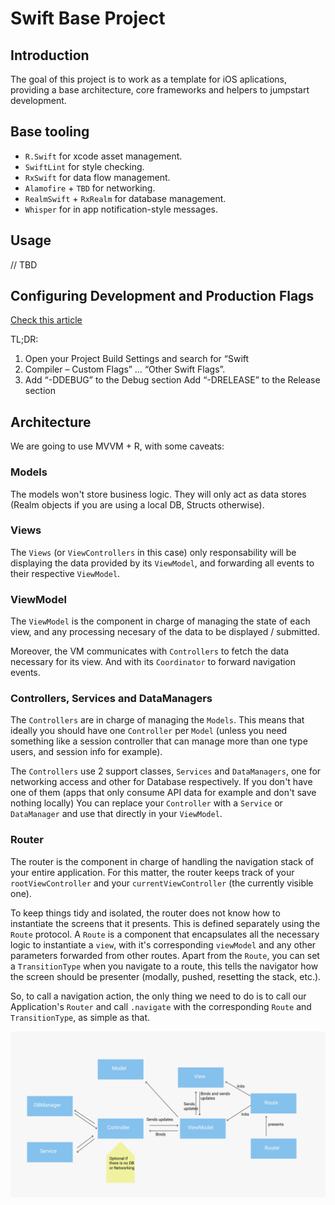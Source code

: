 Swift Base Project
============================================

## Introduction

The goal of this project is to work as a template for iOS aplications, providing a base architecture, core frameworks and helpers to jumpstart development.

## Base tooling

- `R.Swift` for xcode asset management.
- `SwiftLint` for style checking.
- `RxSwift` for data flow management.
- `Alamofire` + `TBD` for networking.
- `RealmSwift` + `RxRealm` for database management.
- `Whisper` for in app notification-style messages.

## Usage

// TBD

## Configuring Development and Production Flags

[Check this article](https://kitefaster.com/2016/01/23/how-to-specify-debug-and-release-flags-in-xcode-with-swift/)

TL;DR:
1. Open your Project Build Settings and search for “Swift
2. Compiler – Custom Flags” … “Other Swift Flags”.
3. Add “-DDEBUG” to the Debug section
Add “-DRELEASE” to the Release section

## Architecture

We are going to use MVVM + R, with some caveats:

### Models
The models won't store business logic. They will only act as data stores (Realm objects if you are using a local DB, Structs otherwise).

### Views
The `Views` (or `ViewControllers` in this case) only responsability will be displaying the data provided by its `ViewModel`, and forwarding all events to their respective `ViewModel`.

### ViewModel
The `ViewModel` is the component in charge of managing the state of each view, and any processing necesary of the data to be displayed / submitted.

Moreover, the VM communicates with `Controllers` to fetch the data necessary for its view. And with its `Coordinator` to forward navigation events.

### Controllers, Services and DataManagers
The `Controllers` are in charge of managing the `Models`. This means that ideally you should have one `Controller` per `Model` (unless you need something like a session controller that can manage more than one type users, and session info for example).

The `Controllers` use 2 support classes, `Services` and `DataManagers`, one for networking access and other for Database respectively. If you don't have one of them (apps that only consume API data for example and don't save nothing locally) You can replace your `Controller` with a `Service` or `DataManager` and use that directly in your `ViewModel`.

### Router
The router is the component in charge of handling the navigation stack of your entire application. For this matter, the router keeps track of your `rootViewController` and your `currentViewController` (the currently visible one).

To keep things tidy and isolated, the router does not know how to instantiate the screens that it presents. This is defined separately using the `Route` protocol. A `Route` is a component that encapsulates all the necessary logic to instantiate a `view`, with it's corresponding `viewModel` and any other parameters forwarded from other routes.
Apart from the `Route`, you can set a `TransitionType` when you navigate to a route, this tells the navigator how the screen should be presenter (modally, pushed, resetting the stack, etc.).

So, to call a navigation action, the only thing we need to do is to call our Application's `Router` and call `.navigate` with the corresponding `Route` and `TransitionType`, as simple as that.

<img src="./Architecture.png"/>
